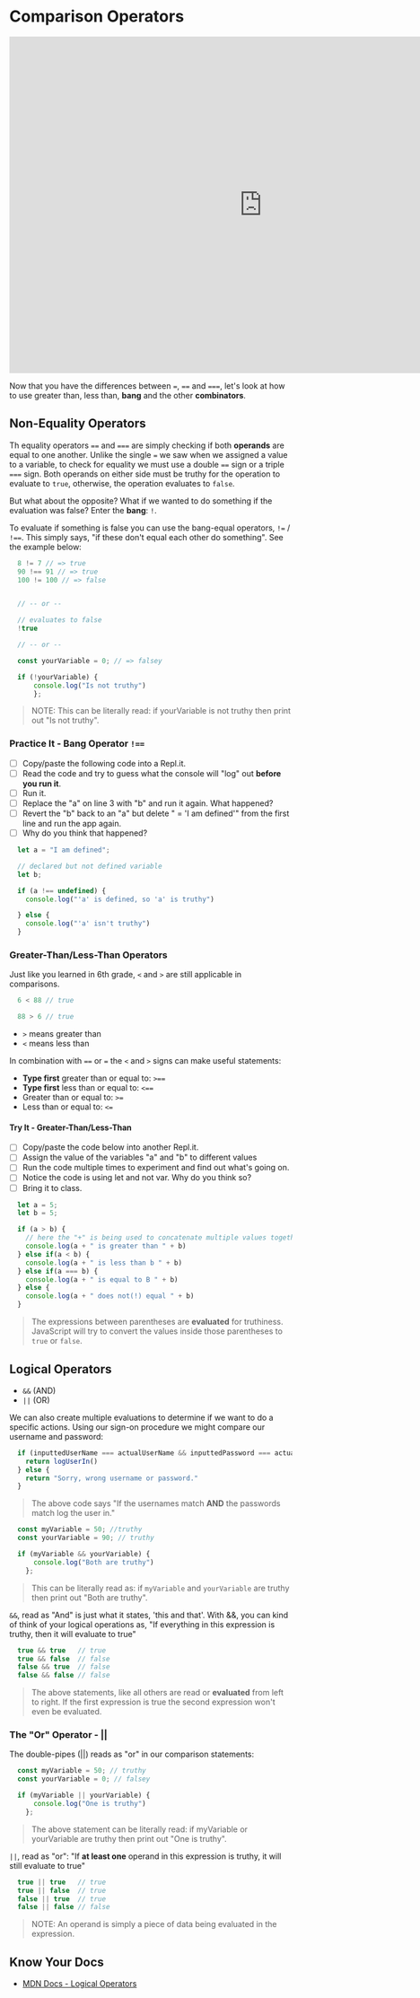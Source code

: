 # Comparison Operators

<!-- *STARLING QUOTE -Author* -->

<iframe src="https://player.vimeo.com/video/384017864" width="900" height="600" frameborder="0" allow="autoplay; fullscreen" allowfullscreen></iframe>

Now that you have the differences between `=`, `==` and `===`, let's look at how to use greater than, less than, **bang** and the other **combinators**.

## Non-Equality Operators

Th equality operators `==` and `===` are simply checking if both **operands** are equal to one another. Unlike the single `=` we saw when we assigned a value to a variable, to check for equality we must use a double `==` sign or a triple `===` sign. Both operands on either side must be truthy for the operation to evaluate to `true`, otherwise, the operation evaluates to `false`.

But what about the opposite? What if we wanted to do something if the evaluation was false? Enter the **bang**: `!`.

To evaluate if something is false you can use the bang-equal operators, `!=` / `!==`. This simply says, "if these don't equal each other do something". See the example below:

```javascript
  8 != 7 // => true
  90 !== 91 // => true
  100 != 100 // => false


  // -- or --

  // evaluates to false
  !true

  // -- or --

  const yourVariable = 0; // => falsey

  if (!yourVariable) {
      console.log("Is not truthy")
      };
```

  > NOTE: This can be literally read: if yourVariable is not truthy then print out "Is not truthy".

### Practice It - Bang Operator `!==`

- [ ] Copy/paste the following code into a Repl.it.
- [ ] Read the code and try to guess what the console will "log" out **before you run it**.
- [ ] Run it.
- [ ] Replace the "a" on line 3 with "b" and run it again. What happened?
- [ ] Revert the "b" back to an "a" but delete " = 'I am defined'" from the first line and run the app again.
- [ ] Why do you think that happened?

```javascript
  let a = "I am defined";

  // declared but not defined variable
  let b;

  if (a !== undefined) {
    console.log("'a' is defined, so 'a' is truthy")

  } else {
    console.log("'a' isn't truthy")
  }
```

### Greater-Than/Less-Than Operators

Just like you learned in 6th grade, `<` and `>` are still applicable in comparisons.

```javascript
  6 < 88 // true

  88 > 6 // true
```

* `>` means greater than
* `<` means less than

In combination with `==` or `=` the `<` and `>` signs can make useful statements:

* **Type first** greater than or equal to: `>==`
* **Type first** less than or equal to: `<==`
* Greater than or equal to: `>=`
* Less than or equal to: `<=`

#### Try It - Greater-Than/Less-Than

- [ ] Copy/paste the code below into another Repl.it.
- [ ] Assign the value of the variables "a" and "b" to different values
- [ ] Run the code multiple times to experiment and find out what's going on.
- [ ] Notice the code is using let and not var. Why do you think so?
- [ ] Bring it to class.

```javascript
  let a = 5;
  let b = 5;

  if (a > b) {
    // here the "+" is being used to concatenate multiple values together
    console.log(a + " is greater than " + b)
  } else if(a < b) {
    console.log(a + " is less than b " + b)
  } else if(a === b) {
    console.log(a + " is equal to B " + b)
  } else {
    console.log(a + " does not(!) equal " + b)
  }
```

  > The expressions between parentheses are **evaluated** for truthiness. JavaScript will try to convert the values inside those parentheses to `true` or `false`.

## Logical Operators

* `&&` (AND)
* `||` (OR)

We can also create multiple evaluations to determine if we want to do a specific actions. Using our sign-on procedure we might compare our username and password:

```javascript
  if (inputtedUserName === actualUserName && inputtedPassword === actualPassword) {
    return logUserIn()
  } else {
    return "Sorry, wrong username or password."
  }
```

  > The above code says "If the usernames match **AND** the passwords match log the user in."

```javascript
  const myVariable = 50; //truthy
  const yourVariable = 90; // truthy

  if (myVariable && yourVariable) {
      console.log("Both are truthy")
    };
```

  > This can be literally read as: if `myVariable` and `yourVariable` are truthy then print out "Both are truthy".

`&&`, read as "And" is just what it states, 'this and that'. With &&, you can kind of think of your logical operations as, "If everything in this expression is truthy, then it will evaluate to true"

```javascript
  true && true   // true
  true && false  // false
  false && true  // false
  false && false // false
```

  > The above statements, like all others are read or **evaluated** from left to right. If the first expression is true the second expression won't even be evaluated.

### The "Or" Operator - ||

The double-pipes (||) reads as "or" in our comparison statements:


```javascript
  const myVariable = 50; // truthy
  const yourVariable = 0; // falsey

  if (myVariable || yourVariable) {
      console.log("One is truthy")
    };
```

  > The above statement can be literally read: if myVariable or yourVariable are truthy then print out "One is truthy".

`||`, read as "or": "If **at least one** operand in this expression is truthy, it will still evaluate to true"

```javascript
  true || true   // true
  true || false  // true
  false || true  // true
  false || false // false
```

  > NOTE: An operand is simply a piece of data being evaluated in the expression.

## Know Your Docs

* [MDN Docs - Logical Operators](https://developer.mozilla.org/en-US/docs/Web/JavaScript/Reference/Operators#binary_logical_operators)
